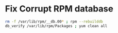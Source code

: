 # Fix Corrupt RPM database

```sh
rm -f /var/lib/rpm/__db.00* ; rpm --rebuilddb
db_verify /var/lib/rpm/Packages ; yum clean all
```
